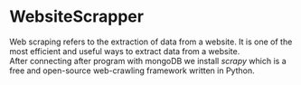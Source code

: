 # WebsiteScrapper
Web scraping refers to the extraction of data from a website. It is one of the most efficient and useful ways to extract data from a website.<br>
After connecting after program with mongoDB we install _scrapy_ which is a free and open-source web-crawling framework written in Python.
